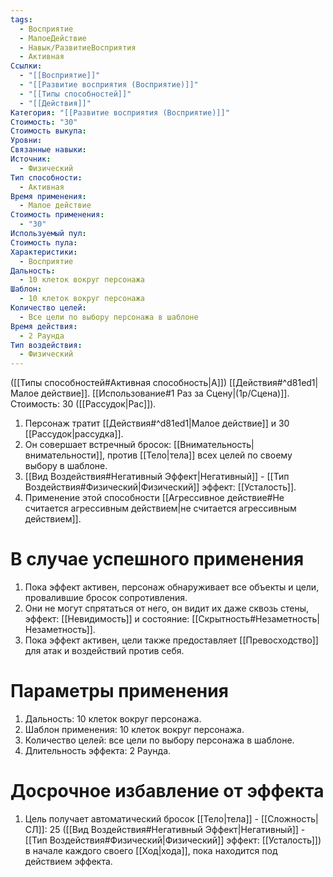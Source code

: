 ```yaml
---
tags:
  - Восприятие
  - МалоеДействие
  - Навык/РазвитиеВосприятия
  - Активная
Ссылки:
  - "[[Восприятие]]"
  - "[[Развитие восприятия (Восприятие)]]"
  - "[[Типы способностей]]"
  - "[[Действия]]"
Категория: "[[Развитие восприятия (Восприятие)]]"
Стоимость: "30"
Стоимость выкупа: 
Уровни: 
Связанные навыки: 
Источник:
  - Физический
Тип способности:
  - Активная
Время применения:
  - Малое действие
Стоимость применения:
  - "30"
Используемый пул: 
Стоимость пула: 
Характеристики:
  - Восприятие
Дальность:
  - 10 клеток вокруг персонажа
Шаблон:
  - 10 клеток вокруг персонажа
Количество целей:
  - Все цели по выбору персонажа в шаблоне
Время действия:
  - 2 Раунда
Тип воздействия:
  - Физический
---
```

([[Типы способностей#Активная способность|А]]) [[Действия#^d81ed1|Малое действие]]. [[Использование#1 Раз за Сцену|(1р/Сцена)]]. Стоимость: 30 ([[Рассудок|Рас]]). 

1. Персонаж тратит [[Действия#^d81ed1|Малое действие]] и 30 [[Рассудок|рассудка]].
2. Он совершает встречный бросок: [[Внимательность|внимательности]], против [[Тело|тела]] всех целей по своему выбору в шаблоне.  
3. [[Вид Воздействия#Негативный Эффект|Негативный]] - [[Тип Воздействия#Физический|Физический]] эффект: [[Усталость]].
4. Применение этой способности [[Агрессивное действие#Не считается агрессивным действием|не считается агрессивным действием]]. 
# В случае успешного применения

1. Пока эффект активен, персонаж обнаруживает все объекты и цели, провалившие бросок сопротивления. 
2. Они не могут спрятаться от него, он видит их даже сквозь стены, эффект: [[Невидимость]] и состояние: [[Скрытность#Незаметность|Незаметность]]. 
3. Пока эффект активен, цели также предоставляет [[Превосходство]] для атак и воздействий против себя.
# Параметры применения

1. Дальность: 10 клеток вокруг персонажа.
2. Шаблон применения: 10 клеток вокруг персонажа. 
3. Количество целей: все цели по выбору персонажа в шаблоне.
4. Длительность эффекта: 2 Раунда. 
# Досрочное избавление от эффекта

1. Цель получает автоматический бросок [[Тело|тела]] - [[Сложность|СЛ]]: 25 ([[Вид Воздействия#Негативный Эффект|Негативный]] - [[Тип Воздействия#Физический|Физический]] эффект: [[Усталость]]) в начале каждого своего [[Ход|хода]], пока находится под действием эффекта. 